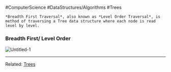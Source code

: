 #ComputerScience #DataStructures/Algorithms #Trees 

```ad-summary
*Breadth First Traversal*, also known as *Level Order Traversal*, is method of traversing a Tree data structure where each node is read level by level. 
```

### Breadth First/ Level Order

![Untitled-1](Tree_Traversal-Breadth_First_Example.png)

---
Related: [Trees](Trees.md)